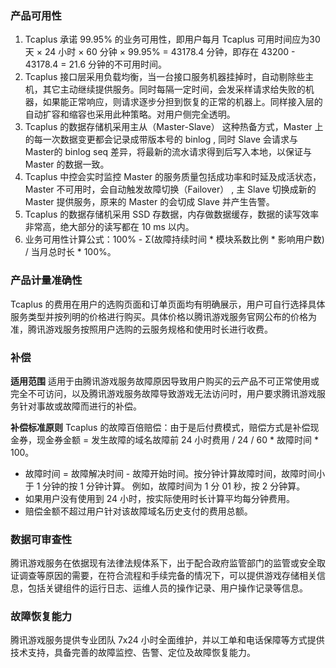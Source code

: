 ### 产品可用性
1. Tcaplus 承诺 99.95% 的业务可用性，即用户每月 Tcaplus 可用时间应为30 天 × 24 小时 × 60 分钟 × 99.95% = 43178.4 分钟，即存在 43200 - 43178.4 = 21.6 分钟的不可用时间。
2. Tcaplus 接口层采用负载均衡，当一台接口服务机器挂掉时，自动剔除些主机，其它主动继续提供服务。同时每隔一定时间，会发采样请求给失败的机器，如果能正常响应，则请求逐步分担到恢复的正常的机器上。同样接入层的自动扩容和缩容也采用此种策略。对用户侧完全透明。
3. Tcaplus 的数据存储机采用主从（Master-Slave） 这种热备方式，Master 上的每一次数据变更都会记录成带版本号的 binlog , 同时 Slave 会请求与 Master的  binlog seq 差异，将最新的流水请求得到后写入本地，以保证与 Master 的数据一致。
4. Tcaplus 中控会实时监控 Master 的服务质量包括成功率和时延及成活状态，Master 不可用时，会自动触发故障切换（Failover） , 主 Slave 切换成新的 Master 提供服务，原来的 Master 的会切成 Slave 并产生告警。
5. Tcaplus 的数据存储机采用 SSD 存数据，内存做数据缓存，数据的读写效率非常高，绝大部分的读写都在 10 ms 以内。
6. 业务可用性计算公式：100% - Σ(故障持续时间 \* 模块系数比例 \* 影响用户数) / 当月总时长 \* 100%。

### 产品计量准确性
Tcaplus 的费用在用户的选购页面和订单页面均有明确展示，用户可自行选择具体服务类型并按列明的价格进行购买。具体价格以腾讯游戏服务官网公布的价格为准，腾讯游戏服务按照用户选购的云服务规格和使用时长进行收费。

### 补偿
**适用范围**
适用于由腾讯游戏服务故障原因导致用户购买的云产品不可正常使用或完全不可访问，以及腾讯游戏服务故障导致游戏无法访问时，用户要求腾讯游戏服务针对事故或故障而进行的补偿。

**补偿标准原则**
Tcaplus 的故障百倍赔偿：由于是后付费模式，赔偿方式是补偿现金券，现金券金额 = 发生故障的域名故障前 24 小时费用 / 24 / 60 \* 故障时间 \* 100。 
- 故障时间 = 故障解决时间 - 故障开始时间。按分钟计算故障时间，故障时间小于 1 分钟的按 1 分钟计算。 例如，故障时间为 1 分 01 秒，按 2 分钟算。
- 如果用户没有使用到 24 小时，按实际使用时长计算平均每分钟费用。
- 赔偿金额不超过用户针对该故障域名历史支付的费用总额。

### 数据可审查性
腾讯游戏服务在依据现有法律法规体系下，出于配合政府监管部门的监管或安全取证调查等原因的需要，在符合流程和手续完备的情况下，可以提供游戏存储相关信息，包括关键组件的运行日志、运维人员的操作记录、用户操作记录等信息。

### 故障恢复能力
腾讯游戏服务提供专业团队 7x24 小时全面维护，并以工单和电话保障等方式提供技术支持，具备完善的故障监控、告警、定位及故障恢复能力。